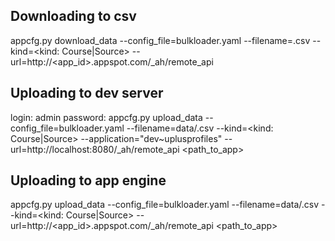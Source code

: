 Downloading to csv
------------------
appcfg.py download_data --config_file=bulkloader.yaml --filename=<file>.csv --kind=<kind: Course|Source> --url=http://<app_id>.appspot.com/_ah/remote_api

Uploading to dev server
-----------------------
login: admin
password: <blank>
appcfg.py upload_data --config_file=bulkloader.yaml --filename=data/<file>.csv --kind=<kind: Course|Source> --application="dev~uplusprofiles" --url=http://localhost:8080/_ah/remote_api <path_to_app>

Uploading to app engine
-----------------------
appcfg.py upload_data --config_file=bulkloader.yaml --filename=data/<file>.csv --kind=<kind: Course|Source> --url=http://<app_id>.appspot.com/_ah/remote_api <path_to_app>
